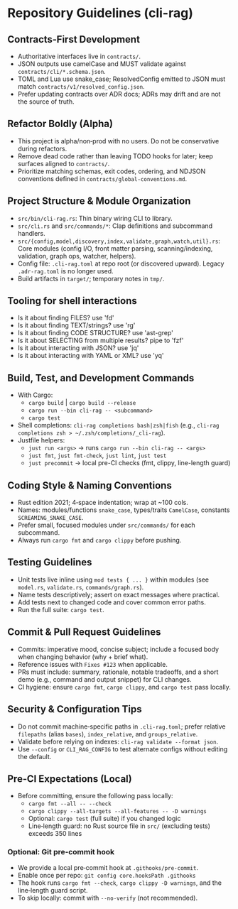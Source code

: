 # Repository Guidelines (cli-rag)

## Contracts‑First Development
- Authoritative interfaces live in `contracts/`.
- JSON outputs use camelCase and MUST validate against `contracts/cli/*.schema.json`.
- TOML and Lua use snake_case; ResolvedConfig emitted to JSON must match `contracts/v1/resolved_config.json`.
- Prefer updating contracts over ADR docs; ADRs may drift and are not the source of truth.

## Refactor Boldly (Alpha)
- This project is alpha/non‑prod with no users. Do not be conservative during refactors.
- Remove dead code rather than leaving TODO hooks for later; keep surfaces aligned to `contracts/`.
- Prioritize matching schemas, exit codes, ordering, and NDJSON conventions defined in `contracts/global-conventions.md`.

## Project Structure & Module Organization
- `src/bin/cli-rag.rs`: Thin binary wiring CLI to library.
- `src/cli.rs` and `src/commands/*`: Clap definitions and subcommand handlers.
- `src/{config,model,discovery,index,validate,graph,watch,util}.rs`: Core modules (config I/O, front matter parsing, scanning/indexing, validation, graph ops, watcher, helpers).
- Config file: `.cli-rag.toml` at repo root (or discovered upward). Legacy `.adr-rag.toml` is no longer used.
- Build artifacts in `target/`; temporary notes in `tmp/`.

## Tooling for shell interactions
- Is it about finding FILES? use 'fd'
- Is it about finding TEXT/strings? use 'rg'
- Is it about finding CODE STRUCTURE? use 'ast-grep'
- Is it about SELECTING from multiple results? pipe to 'fzf'
- Is it about interacting with JSON? use 'jq'
- Is it about interacting with YAML or XML? use 'yq'

## Build, Test, and Development Commands
- With Cargo:
  - `cargo build` | `cargo build --release`
  - `cargo run --bin cli-rag -- <subcommand>`
  - `cargo test`
- Shell completions: `cli-rag completions bash|zsh|fish` (e.g., `cli-rag completions zsh > ~/.zsh/completions/_cli-rag`).
- Justfile helpers:
  - `just run <args>` → runs `cargo run --bin cli-rag -- <args>`
  - `just fmt`, `just fmt-check`, `just lint`, `just test`
  - `just precommit` → local pre-CI checks (fmt, clippy, line-length guard)

## Coding Style & Naming Conventions
- Rust edition 2021; 4‑space indentation; wrap at ~100 cols.
- Names: modules/functions `snake_case`, types/traits `CamelCase`, constants `SCREAMING_SNAKE_CASE`.
- Prefer small, focused modules under `src/commands/` for each subcommand.
- Always run `cargo fmt` and `cargo clippy` before pushing.

## Testing Guidelines
- Unit tests live inline using `mod tests { ... }` within modules (see `model.rs`, `validate.rs`, `commands/graph.rs`).
- Name tests descriptively; assert on exact messages where practical.
- Add tests next to changed code and cover common error paths.
- Run the full suite: `cargo test`.

## Commit & Pull Request Guidelines
- Commits: imperative mood, concise subject; include a focused body when changing behavior (why + brief what).
- Reference issues with `Fixes #123` when applicable.
- PRs must include: summary, rationale, notable tradeoffs, and a short demo (e.g., command and output snippet) for CLI changes.
- CI hygiene: ensure `cargo fmt`, `cargo clippy`, and `cargo test` pass locally.

## Security & Configuration Tips
- Do not commit machine‑specific paths in `.cli-rag.toml`; prefer relative `filepaths` (alias `bases`), `index_relative`, and `groups_relative`.
- Validate before relying on indexes: `cli-rag validate --format json`.
- Use `--config` or `CLI_RAG_CONFIG` to test alternate configs without editing the default.

## Pre‑CI Expectations (Local)
- Before committing, ensure the following pass locally:
  - `cargo fmt --all -- --check`
  - `cargo clippy --all-targets --all-features -- -D warnings`
  - Optional: `cargo test` (full suite) if you changed logic
  - Line‑length guard: no Rust source file in `src/` (excluding tests) exceeds 350 lines

### Optional: Git pre‑commit hook
- We provide a local pre‑commit hook at `.githooks/pre-commit`.
- Enable once per repo: `git config core.hooksPath .githooks`
- The hook runs `cargo fmt --check`, `cargo clippy -D warnings`, and the line‑length guard script.
- To skip locally: commit with `--no-verify` (not recommended).
